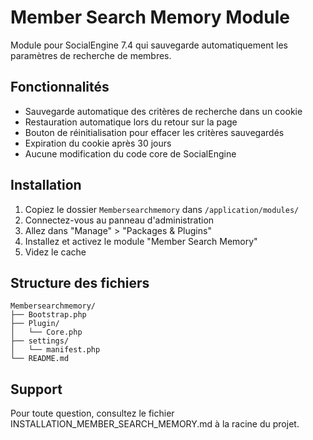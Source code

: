 # Member Search Memory Module

Module pour SocialEngine 7.4 qui sauvegarde automatiquement les paramètres de recherche de membres.

## Fonctionnalités

- Sauvegarde automatique des critères de recherche dans un cookie
- Restauration automatique lors du retour sur la page
- Bouton de réinitialisation pour effacer les critères sauvegardés
- Expiration du cookie après 30 jours
- Aucune modification du code core de SocialEngine

## Installation

1. Copiez le dossier `Membersearchmemory` dans `/application/modules/`
2. Connectez-vous au panneau d'administration
3. Allez dans "Manage" > "Packages & Plugins"
4. Installez et activez le module "Member Search Memory"
5. Videz le cache

## Structure des fichiers

```
Membersearchmemory/
├── Bootstrap.php
├── Plugin/
│   └── Core.php
├── settings/
│   └── manifest.php
└── README.md
```

## Support

Pour toute question, consultez le fichier INSTALLATION_MEMBER_SEARCH_MEMORY.md à la racine du projet.